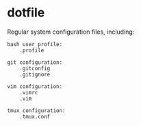 # dotfile
Regular system configuration files, including:

	bash user profile:
		.profile
	
	git configuration:
		.gitconfig
		.gitignore
	
	vim configuration:
		.vimrc
		.vim
	
	tmux configuration:
		.tmux.conf
